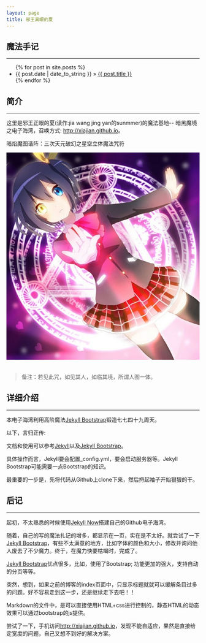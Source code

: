 ```yaml
---
layout: page
title: 邪王真眼的夏
---
```


## 魔法手记
----

<ul class="posts">
  {% for post in site.posts %}
    <li><span>{{ post.date | date_to_string }}</span> &raquo; <a href="{{ BASE_PATH }}{{ post.url }}">{{ post.title }}</a></li>
  {% endfor %}
</ul>

## 简介
----

这里是邪王正眼的夏(读作:jia wang jing yan的sunmmer)的魔法基地-- 暗黑魔境之电子海湾，召唤方式: <http://xiajian.github.io>。

暗焰魔图谐阵：三次天元破幻之星空立体魔法咒符

<div class="site-avatar">
  <img src="assets/images/face.jpg">
</div> 
<br/>

> 备注：若见此咒，如见其人，如临其境，所谓人图一体。

## 详细介绍
----

本电子海湾利用高阶魔法[Jekyll Bootstrap](http://jekyllbootstrap.com)锻造七七四十九周天。

以下，言归正传:

文档和使用可以参考[Jekyll](http://jekyllrb.com/)以及[Jekyll Bootstrap](http://jekyllbootstrap.com)。

具体操作而言，Jekyll要会配置_config.yml，要会启动服务器等。Jekyll Bootstrap可能需要一点Bootstrap的知识。

最重要的一步是，先将代码从Github上clone下来，然后捋起袖子开始狠狠的干。

## 后记
----

起初，不太熟悉的时候使用[Jekyll Now](https://github.com/barryclark/jekyll-now)搭建自己的Github电子海湾。

随着，自己的写的魔法扎记的增多，都显示在一页，实在是不太好。就尝试了一下[Jekyll Bootstrap](http://jekyllbootstrap.com)，有些不太满意的地方，比如字体的颜色和大小，修改并询问他人废去了不少魔力。终于，在魔力快要枯竭时，完成了。

[Jekyll Bootstrap](http://jekyllbootstrap.com)优点很多，比如，使用了Bootstrap; 功能更加的强大，支持自动的分页等等。

突然，想到，如果之前的博客的index页面中，只显示标题就就可以缓解条目过多的问题。好不容易走到这一步，还是继续走下去吧！！

Markdown的文件中，是可以直接使用HTML+css进行控制的，静态HTML的动态效果可以通过bootstrap的js提供。

尝试了一下，手机访问<http://xiajian.github.io>，发现不能自适应，果然是直接给定宽度的问题，自己又想不到好的解决方案。
